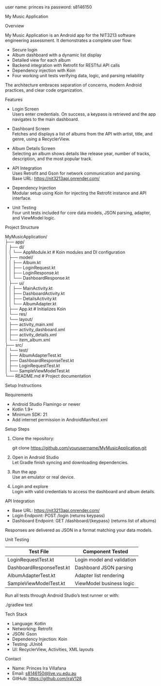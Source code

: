 user name: princes ira
password: s8146150



My Music Application

Overview

My Music Application is an Android app for the NIT3213 software engineering assessment. It demonstrates a complete user flow:

- Secure login  
- Album dashboard with a dynamic list display  
- Detailed view for each album  
- Backend integration with Retrofit for RESTful API calls  
- Dependency injection with Koin  
- Four working unit tests verifying data, logic, and parsing reliability

The architecture embraces separation of concerns, modern Android practices, and clear code organization.

Features

- Login Screen  
  Users enter credentials. On success, a keypass is retrieved and the app navigates to the main dashboard.

- Dashboard Screen  
  Fetches and displays a list of albums from the API with artist, title, and genre, using a RecyclerView.

- Album Details Screen  
  Selecting an album shows details like release year, number of tracks, description, and the most popular track.

- API Integration  
  Uses Retrofit and Gson for network communication and parsing.  
  Base URL: https://nit3213api.onrender.com/

- Dependency Injection  
  Modular setup using Koin for injecting the Retrofit instance and API interface.

- Unit Testing  
  Four unit tests included for core data models, JSON parsing, adapter, and ViewModel logic.

Project Structure

MyMusicApplication/  
├── app/  
│   ├── di/  
│   │   └── AppModule.kt          # Koin modules and DI configuration  
│   ├── model/  
│   │   ├── Album.kt  
│   │   ├── LoginRequest.kt  
│   │   ├── LoginResponse.kt  
│   │   └── DashboardResponse.kt  
│   ├── ui/  
│   │   ├── MainActivity.kt  
│   │   ├── DashboardActivity.kt  
│   │   ├── DetailsActivity.kt  
│   │   └── AlbumAdapter.kt  
│   ├── App.kt                    # Initializes Koin  
│   └── res/  
│       └── layout/  
│           ├── activity_main.xml  
│           ├── activity_dashboard.xml  
│           ├── activity_details.xml  
│           └── item_album.xml  
├── src/  
│   └── test/  
│       ├── AlbumAdapterTest.kt  
│       ├── DashboardResponseTest.kt  
│       ├── LoginRequestTest.kt  
│       └── SampleViewModelTest.kt  
└── README.md                     # Project documentation  

Setup Instructions

Requirements

- Android Studio Flamingo or newer  
- Kotlin 1.9+  
- Minimum SDK: 21  
- Add internet permission in AndroidManifest.xml  

Setup Steps

1. Clone the repository:

   git clone https://github.com/yourusername/MyMusicApplication.git

2. Open in Android Studio  
   Let Gradle finish syncing and downloading dependencies.

3. Run the app  
   Use an emulator or real device.

4. Login and explore  
   Login with valid credentials to access the dashboard and album details.

API Integration

- Base URL: https://nit3213api.onrender.com/  
- Login Endpoint: POST /login (returns keypass)  
- Dashboard Endpoint: GET /dashboard/{keypass} (returns list of albums)  

Responses are delivered as JSON in a format matching your data models.

Unit Testing

Test File                   | Component Tested  
----------------------------|------------------  
LoginRequestTest.kt         | Login model and validation  
DashboardResponseTest.kt    | Dashboard JSON parsing  
AlbumAdapterTest.kt         | Adapter list rendering  
SampleViewModelTest.kt      | ViewModel business logic  

Run all tests through Android Studio’s test runner or with:

./gradlew test

Tech Stack

- Language: Kotlin  
- Networking: Retrofit  
- JSON: Gson  
- Dependency Injection: Koin  
- Testing: JUnit4  
- UI: RecyclerView, Activities, XML layouts  

Contact

- Name: Princes Ira Villafana  
- Email: s8146150@live.vu.edu.au 
- GitHub: https://github.com/iraV128

